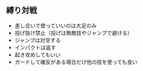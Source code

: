 ## 縛り対戦

- 差し合いで使っていいのは大足のみ
- 投げ抜け禁止（投げは無敵技やジャンプで避ける）
- ジャンプは対空する
- インパクトは返す
- 起き攻めしてもいい
- ガードして確反がある場合だけ他の技を使っても良い
